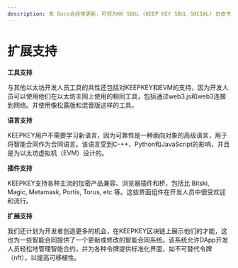 ```yaml
---
description: 本 Docs会经常更新，可视为KK SOUL (KEEP KEY SOUL SOCIAL) 白皮书/路线图
---
```


# 扩展支持

**工具支持**

与其他以太坊开发人员工具的共性还包括对KEEPKEY和EVM的支持，因为开发人员可以使用他们在以太坊主网上使用的相同工具，包括通过web3.js和web3连接到网络。并使用像松露版和混音版这样的工具。



&#x20;**语言支持**

KEEPKEY用户不需要学习新语言，因为可靠性是一种面向对象的高级语言，用于将智能合同作为合同语言。该语言受到C-++、Python和JavaScript的影响，并且是为以太坊虚拟机（EVM）设计的。



**插件支持**

KEEPKEY支持各种主流的加密产品兼容、浏览器插件和桥，包括比 Bitski, Magic, Metamask, Portis, Torus, etc.等。这些界面组件在开发人员中很受欢迎和流行。



**扩展支持**

我们还计划为开发者创造更多的机会，在KEEPKEY区块链上展示他们的才能，这也为一些智能合同提供了一个更新或修改的智能合同系统。该系统允许DApp开发人员轻松地管理智能合约，并为各种令牌提供标准化界面，如不可替代令牌（nft），以提高可移植性。

&#x20;&#x20;
